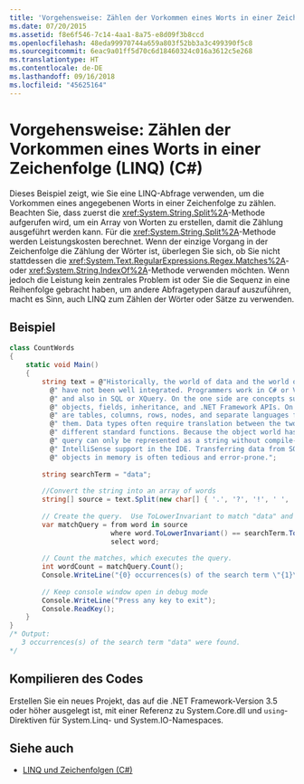 ```yaml
---
title: 'Vorgehensweise: Zählen der Vorkommen eines Worts in einer Zeichenfolge (LINQ) (C#)'
ms.date: 07/20/2015
ms.assetid: f8e6f546-7c14-4aa1-8a75-e8d09f3b8ccd
ms.openlocfilehash: 48eda99970744a659a803f52bb3a3c499390f5c8
ms.sourcegitcommit: 6eac9a01ff5d70c6d18460324c016a3612c5e268
ms.translationtype: HT
ms.contentlocale: de-DE
ms.lasthandoff: 09/16/2018
ms.locfileid: "45625164"
---
```

# <a name="how-to-count-occurrences-of-a-word-in-a-string-linq-c"></a>Vorgehensweise: Zählen der Vorkommen eines Worts in einer Zeichenfolge (LINQ) (C#)
Dieses Beispiel zeigt, wie Sie eine LINQ-Abfrage verwenden, um die Vorkommen eines angegebenen Worts in einer Zeichenfolge zu zählen. Beachten Sie, dass zuerst die <xref:System.String.Split%2A>-Methode aufgerufen wird, um ein Array von Worten zu erstellen, damit die Zählung ausgeführt werden kann. Für die <xref:System.String.Split%2A>-Methode werden Leistungskosten berechnet. Wenn der einzige Vorgang in der Zeichenfolge die Zählung der Wörter ist, überlegen Sie sich, ob Sie nicht stattdessen die <xref:System.Text.RegularExpressions.Regex.Matches%2A>- oder <xref:System.String.IndexOf%2A>-Methode verwenden möchten. Wenn jedoch die Leistung kein zentrales Problem ist oder Sie die Sequenz in eine Reihenfolge gebracht haben, um andere Abfragetypen darauf auszuführen, macht es Sinn, auch LINQ zum Zählen der Wörter oder Sätze zu verwenden.  
  
## <a name="example"></a>Beispiel  
  
```csharp  
class CountWords  
{  
    static void Main()  
    {  
        string text = @"Historically, the world of data and the world of objects" +  
          @" have not been well integrated. Programmers work in C# or Visual Basic" +  
          @" and also in SQL or XQuery. On the one side are concepts such as classes," +  
          @" objects, fields, inheritance, and .NET Framework APIs. On the other side" +  
          @" are tables, columns, rows, nodes, and separate languages for dealing with" +  
          @" them. Data types often require translation between the two worlds; there are" +  
          @" different standard functions. Because the object world has no notion of query, a" +  
          @" query can only be represented as a string without compile-time type checking or" +  
          @" IntelliSense support in the IDE. Transferring data from SQL tables or XML trees to" +  
          @" objects in memory is often tedious and error-prone.";  
  
        string searchTerm = "data";  
  
        //Convert the string into an array of words  
        string[] source = text.Split(new char[] { '.', '?', '!', ' ', ';', ':', ',' }, StringSplitOptions.RemoveEmptyEntries);  
  
        // Create the query.  Use ToLowerInvariant to match "data" and "Data"   
        var matchQuery = from word in source  
                         where word.ToLowerInvariant() == searchTerm.ToLowerInvariant()  
                         select word;  
  
        // Count the matches, which executes the query.  
        int wordCount = matchQuery.Count();  
        Console.WriteLine("{0} occurrences(s) of the search term \"{1}\" were found.", wordCount, searchTerm);  
  
        // Keep console window open in debug mode  
        Console.WriteLine("Press any key to exit");  
        Console.ReadKey();  
    }  
}  
/* Output:  
   3 occurrences(s) of the search term "data" were found.  
*/  
```  
  
## <a name="compiling-the-code"></a>Kompilieren des Codes  
 Erstellen Sie ein neues Projekt, das auf die .NET Framework-Version 3.5 oder höher ausgelegt ist, mit einer Referenz zu System.Core.dll und `using`-Direktiven für System.Linq- und System.IO-Namespaces.  
  
## <a name="see-also"></a>Siehe auch

- [LINQ und Zeichenfolgen (C#)](../../../../csharp/programming-guide/concepts/linq/linq-and-strings.md)
